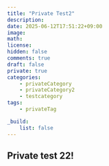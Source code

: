 ```yaml
---
title: "Private Test2"
description: 
date: 2025-06-12T17:51:22+09:00
image: 
math: 
license: 
hidden: false
comments: true
draft: false
private: true
categories:
    - privateCategory
    - privateCategory2
    - testcategory
tags:
    - privateTag

_build:
    list: false
---
```


## Private test 22!
